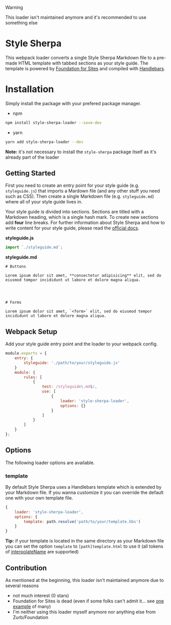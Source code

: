 > [!WARNING]
> This loader isn't maintained anymore and it's recommended to use something else

# Style Sherpa

This webpack loader converts a single Style Sherpa Markdown file to a pre-made HTML template with tabbed sections as your style guide. The template is powered by [Foundation for Sites](http://foundation.zurb.com) and compiled with [Handlebars](https://handlebarsjs.com/).

# Installation

Simply install the package with your prefered package manager.

- npm
```bash
npm install style-sherpa-loader --save-dev
```

- yarn
```bash
yarn add style-sherpa-loader --dev
```

**Note:** it's not necessary to install the `style-sherpa` package itself as it's already part of the loader

## Getting Started

First you need to create an entry point for your style guide (e.g. `styleguide.js`) that imports a Mardown file (and any other stuff you need such as CSS).
Then create a single Markdown file (e.g. `styleguide.md`) where all of your style guide lives in.

Your style guide is divided into sections. Sections are titled with a Markdown heading, which is a single hash mark. To create new sections add **four** line breaks.
For further information about Style Sherpa and how to write content for your style guide, please read the [official docs](https://foundation.zurb.com/sites/docs/style-sherpa.html).

**styleguide.js**

```javascript
import `./styleguide.md`;
```

**styleguide.md**

```
# Buttons

Lorem ipsum dolor sit amet, **consectetur adipisicing** elit, sed do eiusmod tempor incididunt ut labore et dolore magna aliqua.




# Forms

Lorem ipsum dolor sit amet, `<form>` elit, sed do eiusmod tempor incididunt ut labore et dolore magna aliqua.
```

## Webpack Setup

Add your style guide entry point and the loader to your webpack config.

```javascript
module.exports = {
    entry: {
        styleguide: './path/to/your/styleguide.js'
    }
    module: {
        rules: [
            {
                test: /styleguide\.md$/,
                use: [
                    {
                        loader: 'style-sherpa-loader',
                        options: {}
                    }
                ]
            }
        ]
    }
};
```

## Options

The following loader options are available.

### template

By default Style Sherpa uses a Handlebars template which is extended by your Markdown file.
If you wanna customize it you can override the default one with your own template file.

```javascript
{
    loader: 'style-sherpa-loader',
    options: {
        template: path.resolve('path/to/your/template.hbs')
    }
}
```

**Tip:** if your template is located in the same directory as your Markdown file you can set the option `template` to `[path]template.html` to use it (all tokens of [interpolateName](https://github.com/webpack/loader-utils#interpolatename) are supported)

## Contribution

As mentioned at the beginning, this loader isn't maintained anymore due to several reasons

- not much interest (0 stars)
- Foundation for Sites is dead (even if some folks can't admit it... see [one example](https://github.com/foundation/foundation-sites/issues/12514) of many)
- I'm neither using this loader myself anymore nor anything else from Zurb/Foundation
